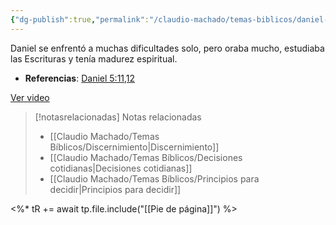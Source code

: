 ```yaml
---
{"dg-publish":true,"permalink":"/claudio-machado/temas-biblicos/daniel-tomaba-buenas-decisiones/","title":"Daniel tomaba buenas decisiones","tags":["Daniel","decisiones","Decidir"]}
---
```


Daniel se enfrentó a muchas dificultades solo, pero oraba mucho, estudiaba las Escrituras y tenía madurez espiritual. 
- **Referencias**: [Daniel 5:11,12](https://wol.jw.org/es/wol/b/r4/lp-s/nwtsty/27/5#v=27:5:11-27:5:12)

[Ver video](https://www.jw.org/es/biblioteca/videos/#es/mediaitems/VODPgmEvtMorningWorship/pub-jwbvod25_8_VIDEO)


> [!notasrelacionadas] Notas relacionadas
> - [[Claudio Machado/Temas Bíblicos/Discernimiento\|Discernimiento]]
> - [[Claudio Machado/Temas Bíblicos/Decisiones cotidianas\|Decisiones cotidianas]]
> - [[Claudio Machado/Temas Bíblicos/Principios para decidir\|Principios para decidir]]

<%* tR += await tp.file.include("[[Pie de página]]") %>
